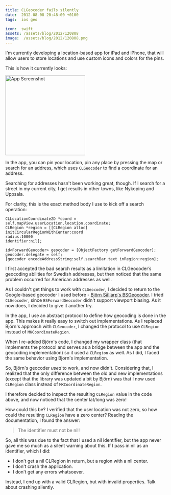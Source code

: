 ```yaml
---
title: CLGeocoder fails silently
date:  2012-08-08 20:48:00 +0100
tags:  ios geo

icon:  swift
assets: /assets/blog/2012/120808
image:  /assets/blog/2012/120808.png
---
```


I'm currently developing a location-based app for iPad and iPhone, that will allow
users to store locations and use custom icons and colors for the pins.

This is how it currently looks:

<img src="{{page.image}}" width="250" alt="App Screenshot" />

In the app, you can pin your location, pin any place by pressing the map or search
for an address, which uses `CLGeocoder` to find a coordinate for an address.

Searching for addresses hasn't been working great, though. If I search for a street 
in my current city, I get results in other towns, like Nykoping and Uppsala.

For clarity, this is the exact method body I use to kick off a search operation:

```objc
CLLocationCoordinate2D *coord = self.mapView.userLocation.location.coordinate;
CLRegion *region = [[CLRegion alloc] initCircularRegionWithCenter:coord
radius:10000
identifier:nil];

id<ForwardGeocoder> geocoder = [ObjectFactory getForwardGeocoder];
geocoder.delegate = self;
[geocoder encodeAddressString:self.searchBar.text inRegion:region];
```

I first accepted the bad search results as a limitation in CLGeocoder’s geocoding
abilities for Swedish addresses, but then noticed that the same problem occurred 
for American addresses as well.

As I couldn't get things to work with `CLGeocoder`, I decided to return to the
Google-based geocoder I used before - [Björn Sållarp's BSGeocoder](https://github.com/bjornsallarp/BSForwardGeocoder). I tried `CLGeocoder`, since `BSForwardGeocoder` 
didn't support viewport biasing. As it now does, I decided to give it another try.

In the app, I use an abstract protocol to define how geocoding is done in the app.
This makes it really easy to switch out implementations. As I replaced Björn's 
approach with `CLGeocoder`, I changed the protocol to use `CLRegion` instead of `MKCoordinateRegion`.

When I re-added Björn's code, I changed my wrapper class (that implements the
protocol and serves as a bridge between the app and the geocoding implementation)
so it used a `CLRegion` as well. As I did, I faced the same behavior using Bjorn's 
implementation.

So, Björn's geocoder *used* to work, and now didn't. Considering that, I realized
that the only difference between the old and new implementations (except that the
library was updated a bit by Björn) was that I now used `CLRegion` class instead
of `MKCoordinateRegion`.

I therefore decided to inspect the resulting `CLRegion` value in the code above,
and now noticed that the center lat/long was zero!

How could this be? I verified that the user location was not zero, so how could
the resulting `CLRegion` have a zero center? Reading the documentation, I found 
the answer:

> The identifier must not be nil!

So, all this was due to the fact that I used a nil identifier, but the app never
gave me so much as a silent warning about this. If I pass in nil as an identifier,
which I did:

* I don't get a nil CLRegion in return, but a region with a nil center.
* I don't crash the application.
* I don't get any errors whatsoever.

Instead, I end up with a valid CLRegion, but with invalid properties. Talk about
crashing silently.